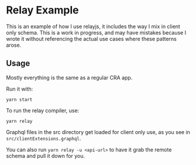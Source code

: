 # Relay Example

This is an example of how I use relayjs, it includes the way I mix in client
only schema. This is a work in progress, and may have mistakes because I
wrote it without referencing the actual use cases where these patterns
arose.

## Usage

Mostly everything is the same as a regular CRA app.

Run it with:

    yarn start

To run the relay compiler, use:

    yarn relay

Graphql files in the src directory get loaded for client only use, as you see
in `src/clientExtensions.graphql`.

You can also run `yarn relay -u <api-url>` to have it grab the remote schema
and pull it down for you.
